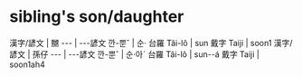 # sibling's son/daughter

漢字/諺文 | 嬲
--- | ---諺文 깐-뿐ˆ | 순·
台羅 Tâi-lô | sun
戴字 Taiji | soon1
漢字/諺文 | 孫仔
--- | ---諺文 깐-뿐ˆ | 순·아ˊ
台羅 Tâi-lô | sun--á
戴字 Taiji | soon1ah4
